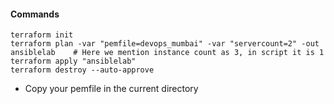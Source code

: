 #### Commands
```
terraform init
terraform plan -var "pemfile=devops_mumbai" -var "servercount=2" -out ansiblelab    # Here we mention instance count as 3, in script it is 1
terraform apply "ansiblelab"
terraform destroy --auto-approve
```

- Copy your pemfile in the current directory